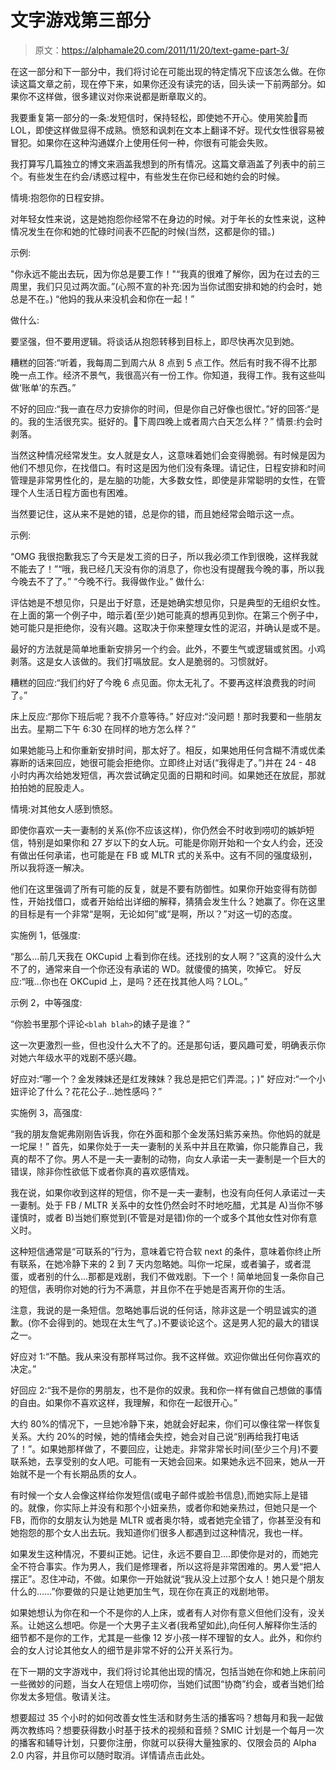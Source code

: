 # 文字游戏第三部分

> 原文：<https://alphamale20.com/2011/11/20/text-game-part-3/>

在这一部分和下一部分中，我们将讨论在可能出现的特定情况下应该怎么做。在你读这篇文章之前，现在停下来，如果你还没有读完的话，回头读一下前两部分。如果你不这样做，很多建议对你来说都是断章取义的。

我要重复第一部分的一条:发短信时，保持轻松，即使她不开心。使用笑脸🙂而 LOL，即使这样做显得不成熟。愤怒和讽刺在文本上翻译不好。现代女性很容易被冒犯。如果你在这种沟通媒介上使用任何一种，你很有可能会失败。

我打算写几篇独立的博文来涵盖我想到的所有情况。这篇文章涵盖了列表中的前三个。有些发生在约会/诱惑过程中，有些发生在你已经和她约会的时候。

情境:抱怨你的日程安排。

对年轻女性来说，这是她抱怨你经常不在身边的时候。对于年长的女性来说，这种情况发生在你和她的忙碌时间表不匹配的时候(当然，这都是你的错。)

示例:

"你永远不能出去玩，因为你总是要工作！"“我真的很难了解你，因为在过去的三周里，我们只见过两次面。”(心照不宣的补充:因为当你试图安排和她的约会时，她总是不在。)
“他妈的我从来没机会和你在一起！”

做什么:

要坚强，但不要用逻辑。将谈话从抱怨转移到目标上，即尽快再次见到她。

糟糕的回答:“听着，我每周二到周六从 8 点到 5 点工作。然后有时我不得不比那晚一点工作。经济不景气，我很高兴有一份工作。你知道，我得工作。我有这些叫做‘账单’的东西。”

不好的回应:“我一直在尽力安排你的时间，但是你自己好像也很忙。”好的回答:“是的。我的生活很充实。挺好的。🙂下周四晚上或者周六白天怎么样？”
情景:约会时剥落。

当然这种情况经常发生。女人就是女人，这意味着她们会变得脆弱。有时候是因为他们不想见你，在找借口。有时这是因为他们没有条理。请记住，日程安排和时间管理是非常男性化的，是左脑的功能，大多数女性，即使是非常聪明的女性，在管理个人生活日程方面也有困难。

当然要记住，这从来不是她的错，总是你的错，而且她经常会暗示这一点。

示例:

“OMG 我很抱歉我忘了今天是发工资的日子，所以我必须工作到很晚，这样我就不能去了！”“哦，我已经几天没有你的消息了，你也没有提醒我今晚的事，所以我今晚去不了了。”
“今晚不行。我得做作业。” 做什么:

评估她是不想见你，只是出于好意，还是她确实想见你，只是典型的无组织女性。在上面的第一个例子中，暗示着(至少)她可能真的想再见到你。在第三个例子中，她可能只是拒绝你，没有兴趣。这取决于你来整理女性的泥沼，并确认是或不是。

最好的方法就是简单地重新安排另一个约会。此外，不要生气或逻辑或贫困。小鸡剥落。这是女人该做的。我们打嗝放屁。女人是脆弱的。习惯就好。

糟糕的回应:“我们约好了今晚 6 点见面。你太无礼了。不要再这样浪费我的时间了。”

床上反应:“那你下班后呢？我不介意等待。”
好应对:“没问题！那时我要和一些朋友出去。星期二下午 6:30 在同样的地方怎么样？”

如果她能马上和你重新安排时间，那太好了。相反，如果她用任何含糊不清或优柔寡断的话来回应，她很可能会拒绝你。立即终止对话(“我得走了。”)并在 24 - 48 小时内再次给她发短信，再次尝试确定见面的日期和时间。如果她还在放屁，那就拍拍她的屁股走人。

情境:对其他女人感到愤怒。

即使你喜欢一夫一妻制的关系(你不应该这样)，你仍然会不时收到唠叨的嫉妒短信，特别是如果你和 27 岁以下的女人玩。可能是你刚开始和一个女人约会，还没有做出任何承诺，也可能是在 FB 或 MLTR 式的关系中。这有不同的强度级别，所以我将逐一解决。

他们在这里强调了所有可能的反复，就是不要有防御性。如果你开始变得有防御性，开始找借口，或者开始给出详细的解释，猜猜会发生什么？她赢了。你在这里的目标是有一个非常“是啊，无论如何”或“是啊，所以？”对这一切的态度。

实施例 1，低强度:

“那么...前几天我在 OKCupid 上看到你在线。还找别的女人啊？”这真的没什么大不了的，通常来自一个你还没有承诺的 WD。就傻傻的搞笑，吹掉它。
好反应:“哦...你也在 OKCupid 上，是吗？还在找其他人吗？LOL。”

示例 2，中等强度:

“你脸书里那个评论`<blah blah>`的婊子是谁？”

这一次更激烈一些，但也没什么大不了的。还是那句话，要风趣可爱，明确表示你对她六年级水平的戏剧不感兴趣。

好应对:“哪一个？金发辣妹还是红发辣妹？我总是把它们弄混。；)"
好应对:“一个小妞评论了什么？花花公子...她性感吗？”

实施例 3，高强度:

“我的朋友詹妮弗刚刚告诉我，你在外面和那个金发荡妇紫苏亲热。你他妈的就是一坨屎！” 首先，如果你处于一夫一妻制的关系中并且在欺骗，你只能靠自己，我真的帮不了你。男人不是一夫一妻制的动物，向女人承诺一夫一妻制是一个巨大的错误，除非你性欲低下或者你真的喜欢感情戏。

我在说，如果你收到这样的短信，你不是一夫一妻制，也没有向任何人承诺过一夫一妻制。处于 FB / MLTR 关系中的女性仍然会时不时地吃醋，尤其是 A)当你不够谨慎时，或者 B)当她们察觉到(不管是对是错)你的一个或多个其他女性对你有意义时。

这种短信通常是“可联系的”行为，意味着它符合软 next 的条件，意味着你终止所有联系，在她冷静下来的 2 到 7 天内忽略她。叫你一坨屎，或者骗子，或者混蛋，或者别的什么...那都是戏剧，我们不做戏剧。下一个！简单地回复一条你自己的短信，表明你对她的行为不满意，并且你不在乎她是否离开你的生活。

注意，我说的是一条短信。忽略她事后说的任何话，除非这是一个明显诚实的道歉。(你不会得到的。她现在太生气了。)不要谈论这个。这是男人犯的最大的错误之一。

好应对 1:“不酷。我从来没有那样骂过你。我不这样做。欢迎你做出任何你喜欢的决定。”

好回应 2:“我不是你的男朋友，也不是你的奴隶。我和你一样有做自己想做的事情的自由。如果你不喜欢这样，我理解，和你在一起很开心。”

大约 80%的情况下，一旦她冷静下来，她就会好起来，你们可以像往常一样恢复关系。大约 20%的时候，她的情绪会失控，她会对自己说“别再给我打电话了！”。如果她那样做了，不要回应，让她走。非常非常长时间(至少三个月)不要联系她，去享受别的女人吧。可能有一天她会回来。如果她永远不回来，她从一开始就不是一个有长期品质的女人。

有时候一个女人会像这样给你发短信(或电子邮件或脸书信息),而她实际上是错的。就像，你实际上并没有和那个小妞亲热，或者你和她亲热过，但她只是一个 FB，而你的女朋友认为她是 MLTR 或者奥尔特，或者她完全错了，你甚至没有和她抱怨的那个女人出去玩。我知道你们很多人都遇到过这种情况，我也一样。

如果发生这种情况，不要纠正她。记住，永远不要自卫....即使你是对的，而她完全不符合事实。作为男人，我们是修理者，所以这将是非常困难的。男人爱“把人摆正”。忍住冲动，不做。如果你一开始就说“我从没上过那个女人！她只是个朋友什么的……”你要做的只是让她更加生气，现在你在真正的戏剧地带。

如果她想认为你在和一个不是你的人上床，或者有人对你有意义但他们没有，没关系。让她这么想吧。你是一个大男子主义者(我希望如此),向任何人解释你生活的细节都不是你的工作，尤其是一些像 12 岁小孩一样不理智的女人。此外，和你约会的女人讨论其他女人的细节是非常不好的公开关系行为。

在下一期的文字游戏中，我们将讨论其他出现的情况，包括当她在你和她上床前问一些微妙的问题，当女人在短信上唠叨你，当她们试图“协商”约会，或者当她们给你发太多短信。敬请关注。

想要超过 35 个小时的如何改善女性生活和财务生活的播客吗？想每月和我一起做两次教练吗？想要获得数小时基于技术的视频和音频？SMIC 计划是一个每月一次的播客和辅导计划，只要你注册，你就可以获得大量独家的、仅限会员的 Alpha 2.0 内容，并且你可以随时取消。详情请点击此处。